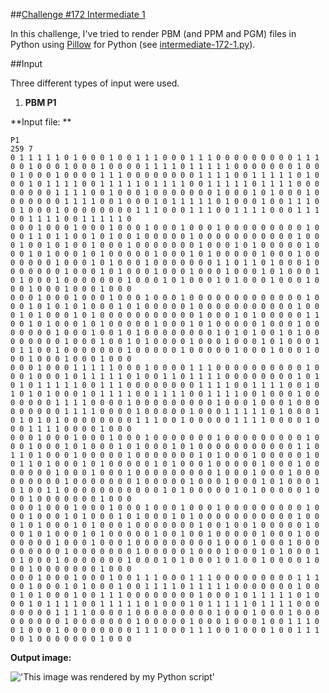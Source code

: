 ##[Challenge #172 Intermediate 1](http://www.reddit.com/r/dailyprogrammer/comments/2ba3nf/7232014_challenge172_intermediate_image_rendering/)

In this challenge, I've tried to render PBM (and PPM and PGM) files in Python using [Pillow](https://github.com/python-pillow/Pillow) for Python (see [intermediate-172-1.py](intermediate-172-1.py)).

##Input

Three different types of input were used.

1. **PBM P1**

**Input file: **

    P1
    259 7
    0 1 1 1 1 1 0 1 0 0 0 1 0 0 1 1 1 0 0 0 1 1 1 0 0 0 0 0 0 0 0 0 1 1 1 0 0 1 0 0 0 1 0 0 0 1 0 0 0 0 1 1 1 1 0 1 1 1 1 1 0 0 0 0 0 0 0 1 0 0 0 1 0 0 0 1 0 0 0 0 1 1 1 0 0 0 0 0 0 0 0 1 1 1 1 0 0 1 1 1 1 1 0 1 0 0 0 1 0 1 1 1 1 0 0 1 1 1 1 1 0 1 1 1 1 0 0 1 1 1 1 1 0 1 1 1 1 0 0 0 0 0 0 0 0 1 1 1 1 0 0 1 0 0 0 1 0 0 0 0 0 0 0 1 0 0 0 1 0 1 0 0 0 1 0 0 0 0 0 0 0 1 1 1 1 0 0 1 0 0 0 1 0 1 1 1 1 1 0 1 0 0 0 1 0 0 1 1 1 0 0 1 0 0 0 1 0 0 0 0 0 0 0 0 1 1 1 0 0 0 1 1 1 0 0 1 1 1 1 0 0 0 1 1 1 0 0 1 1 1 1 0 0 1 1 1 1 1 0 
    0 0 0 1 0 0 0 1 0 0 0 1 0 0 0 1 0 0 0 1 0 0 0 1 0 0 0 0 0 0 0 0 0 1 0 0 0 1 1 0 1 1 0 0 1 0 1 0 0 1 0 0 0 0 0 1 0 0 0 0 0 0 0 0 0 0 0 1 0 0 0 1 0 0 1 0 1 0 0 1 0 0 0 1 0 0 0 0 0 0 0 1 0 0 0 1 0 1 0 0 0 0 0 1 0 0 0 1 0 1 0 0 0 1 0 1 0 0 0 0 0 1 0 0 0 1 0 1 0 0 0 0 0 1 0 0 0 1 0 0 0 0 0 0 0 1 0 0 0 1 0 1 0 0 0 1 0 0 0 0 0 0 0 1 1 0 1 1 0 1 0 0 0 1 0 0 0 0 0 0 0 1 0 0 0 1 0 1 0 0 0 1 0 0 0 1 0 0 0 1 0 0 0 1 0 1 0 0 0 1 0 1 0 0 0 1 0 0 0 0 0 0 0 1 0 0 0 1 0 1 0 0 0 1 0 1 0 0 0 1 0 0 0 1 0 0 0 1 0 0 0 1 0 0 0 1 0 0 0 
    0 0 0 1 0 0 0 1 0 0 0 1 0 0 0 1 0 0 0 1 0 0 0 0 0 0 0 0 0 0 0 0 0 1 0 0 0 1 0 1 0 1 0 1 0 0 0 1 0 1 0 0 0 0 0 1 0 0 0 0 0 0 0 0 0 0 0 1 0 0 0 1 0 1 0 0 0 1 0 1 0 0 0 0 0 0 0 0 0 0 0 1 0 0 0 1 0 1 0 0 0 0 0 1 1 0 0 1 0 1 0 0 0 1 0 1 0 0 0 0 0 1 0 0 0 1 0 1 0 0 0 0 0 1 0 0 0 1 0 0 0 0 0 0 0 1 0 0 0 1 0 0 1 0 1 0 0 0 0 0 0 0 0 1 0 1 0 1 0 0 1 0 1 0 0 0 0 0 0 0 0 1 0 0 0 1 0 0 1 0 1 0 0 0 0 1 0 0 0 1 0 0 0 1 0 1 0 0 0 1 0 1 1 0 0 1 0 0 0 0 0 0 0 1 0 0 0 0 0 1 0 0 0 0 0 1 0 0 0 1 0 0 0 1 0 0 0 1 0 0 0 1 0 0 0 1 0 0 0 
    0 0 0 1 0 0 0 1 1 1 1 1 0 0 0 1 0 0 0 0 1 1 1 0 0 0 0 0 0 0 0 0 0 1 0 0 0 1 0 0 0 1 0 1 1 1 1 1 0 1 0 0 1 1 0 1 1 1 1 0 0 0 0 0 0 0 0 1 0 1 0 1 0 1 1 1 1 1 0 0 1 1 1 0 0 0 0 0 0 0 0 1 1 1 1 0 0 1 1 1 1 0 0 1 0 1 0 1 0 1 0 0 0 1 0 1 1 1 1 0 0 1 1 1 1 0 0 1 1 1 1 0 0 1 0 0 0 1 0 0 0 0 0 0 0 1 1 1 1 0 0 0 0 1 0 0 0 0 0 0 0 0 0 1 0 0 0 1 0 0 0 1 0 0 0 0 0 0 0 0 0 1 1 1 1 0 0 0 0 1 0 0 0 0 0 1 0 0 0 1 1 1 1 1 0 1 0 0 0 1 0 1 0 1 0 1 0 0 0 0 0 0 0 0 1 1 1 0 0 1 0 0 0 0 0 1 1 1 1 0 0 0 0 1 0 0 0 1 1 1 1 0 0 0 0 1 0 0 0 
    0 0 0 1 0 0 0 1 0 0 0 1 0 0 0 1 0 0 0 0 0 0 0 1 0 0 0 0 0 0 0 0 0 1 0 0 0 1 0 0 0 1 0 1 0 0 0 1 0 1 0 0 0 1 0 1 0 0 0 0 0 0 0 0 0 0 0 1 1 0 1 1 0 1 0 0 0 1 0 0 0 0 0 1 0 0 0 0 0 0 0 1 0 1 0 0 0 1 0 0 0 0 0 1 0 0 1 1 0 1 0 0 0 1 0 1 0 0 0 0 0 1 0 1 0 0 0 1 0 0 0 0 0 1 0 0 0 1 0 0 0 0 0 0 0 1 0 0 0 1 0 0 0 1 0 0 0 0 0 0 0 0 0 1 0 0 0 1 0 0 0 1 0 0 0 0 0 0 0 0 0 1 0 0 0 0 0 0 0 1 0 0 0 0 0 1 0 0 0 1 0 0 0 1 0 1 0 0 0 1 0 1 0 0 1 1 0 0 0 0 0 0 0 0 0 0 0 1 0 1 0 0 0 0 0 1 0 1 0 0 0 0 0 1 0 0 0 1 0 0 0 0 0 0 0 1 0 0 0 
    0 0 0 1 0 0 0 1 0 0 0 1 0 0 0 1 0 0 0 1 0 0 0 1 0 0 0 0 0 0 0 0 0 1 0 0 0 1 0 0 0 1 0 1 0 0 0 1 0 1 0 0 0 1 0 1 0 0 0 0 0 0 0 0 0 0 0 1 0 0 0 1 0 1 0 0 0 1 0 1 0 0 0 1 0 0 0 0 0 0 0 1 0 0 1 0 0 1 0 0 0 0 0 1 0 0 0 1 0 1 0 0 0 1 0 1 0 0 0 0 0 1 0 0 1 0 0 1 0 0 0 0 0 1 0 0 0 1 0 0 0 0 0 0 0 1 0 0 0 1 0 0 0 1 0 0 0 0 0 0 0 0 0 1 0 0 0 1 0 0 0 1 0 0 0 0 0 0 0 0 0 1 0 0 0 0 0 0 0 1 0 0 0 0 0 1 0 0 0 1 0 0 0 1 0 1 0 0 0 1 0 1 0 0 0 1 0 0 0 0 0 0 0 1 0 0 0 1 0 1 0 0 0 1 0 1 0 0 1 0 0 0 0 1 0 0 0 1 0 0 0 0 0 0 0 1 0 0 0 
    0 0 0 1 0 0 0 1 0 0 0 1 0 0 1 1 1 0 0 0 1 1 1 0 0 0 0 0 0 0 0 0 1 1 1 0 0 1 0 0 0 1 0 1 0 0 0 1 0 0 1 1 1 1 0 1 1 1 1 1 0 0 0 0 0 0 0 1 0 0 0 1 0 1 0 0 0 1 0 0 1 1 1 0 0 0 0 0 0 0 0 1 0 0 0 1 0 1 1 1 1 1 0 1 0 0 0 1 0 1 1 1 1 0 0 1 1 1 1 1 0 1 0 0 0 1 0 1 1 1 1 1 0 1 1 1 1 0 0 0 0 0 0 0 0 1 1 1 1 0 0 0 0 1 0 0 0 0 0 0 0 0 0 1 0 0 0 1 0 0 0 1 0 0 0 0 0 0 0 0 0 1 0 0 0 0 0 0 0 1 0 0 0 0 0 1 0 0 0 1 0 0 0 1 0 0 1 1 1 0 0 1 0 0 0 1 0 0 0 0 0 0 0 0 1 1 1 0 0 0 1 1 1 0 0 1 0 0 0 1 0 0 1 1 1 0 0 1 0 0 0 0 0 0 0 1 0 0 0 
    
**Output image:**

!['This image was rendered by my Python script'](http://i.imgur.com/t4MZAGj.png)
